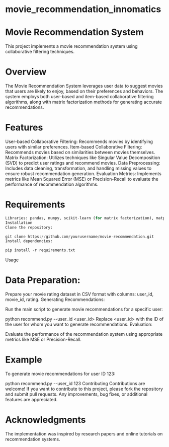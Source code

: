 # movie_recommendation_innomatics
# Movie Recommendation System
This project implements a movie recommendation system using collaborative filtering techniques.

# Overview
The Movie Recommendation System leverages user data to suggest movies that users are likely to enjoy, based on their preferences and behaviors. The system employs both user-based and item-based collaborative filtering algorithms, along with matrix factorization methods for generating accurate recommendations.

# Features
User-based Collaborative Filtering: Recommends movies by identifying users with similar preferences.
Item-based Collaborative Filtering: Recommends movies based on similarities between movies themselves.
Matrix Factorization: Utilizes techniques like Singular Value Decomposition (SVD) to predict user ratings and recommend movies.
Data Preprocessing: Includes data cleaning, transformation, and handling missing values to ensure robust recommendation generation.
Evaluation Metrics: Implements metrics like Mean Squared Error (MSE) or Precision-Recall to evaluate the performance of recommendation algorithms.
# Requirements
``` Python 3.x
Libraries: pandas, numpy, scikit-learn (for matrix factorization), matplotlib (for visualization, optional)
Installation
Clone the repository:

git clone https://github.com/yourusername/movie-recommendation.git
Install dependencies:

pip install -r requirements.txt
 ```
Usage
# Data Preparation:

Prepare your movie rating dataset in CSV format with columns: user_id, movie_id, rating.
Generating Recommendations:

Run the main script to generate movie recommendations for a specific user:

python recommend.py --user_id <user_id>
Replace <user_id> with the ID of the user for whom you want to generate recommendations.
Evaluation:

Evaluate the performance of the recommendation system using appropriate metrics like MSE or Precision-Recall.
# Example
To generate movie recommendations for user ID 123:


python recommend.py --user_id 123
Contributing
Contributions are welcome! If you want to contribute to this project, please fork the repository and submit pull requests. Any improvements, bug fixes, or additional features are appreciated.



# Acknowledgments
The implementation was inspired by research papers and online tutorials on recommendation systems.

